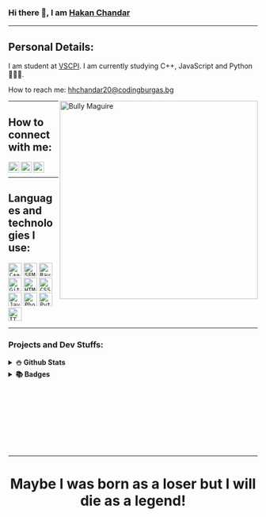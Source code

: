 ### Hi there 👋, I am [Hakan Chandar](https://github.com/HHChandar20/)

<hr>

## Personal Details:

I am student at [VSCPI](https://www.codingburgas.bg/). I am currently studying C++, JavaScript and Python👨🏻‍🏫.

How to reach me: hhchandar20@codingburgas.bg

<img align="right" alt="Bully Maguire" src="https://c.tenor.com/9qZhM0uswAYAAAAd/bully-maguire-dance.gif" width= "400" height= "400"/>

<hr>

## How to connect with me:

<a href = "https://www.instagram.com/h_chandar/"><img align="left" alt="instagram" width="22px" src="https://seeklogo.com/images/I/instagram-logo-1494D6FE63-seeklogo.com.png"></a>
<a href = "https://www.facebook.com/hakan.chandar.12/"><img align="left" alt="facebook" width="22px" src="https://seeklogo.com/images/F/facebook-icon-logo-C61047A9E7-seeklogo.com.png"></a>
<a href = "https://www.codingame.com/certification/9OqUR4sP8xy8dsrRsR1i_w"><img align="left" alt="instagram" width="22px" src="https://o.remove.bg/downloads/1ef74603-a70a-4df7-88a0-ebba8aa7c203/codingame-for-work-removebg-preview.png"></a>
<br>
<hr>

## Languages and technologies I use:

<code><img height="27" src="https://pbs.twimg.com/media/D1oRoQ0WsAA036b.png" alt="C++"></code>
<code><img height="27" src="https://upload.wikimedia.org/wikipedia/commons/thumb/a/a0/SFML_Logo.svg/1200px-SFML_Logo.svg.png" alt="SFML"></code>
<code><img height="27" src="https://upload.wikimedia.org/wikipedia/commons/f/f4/Raylib_logo.png" alt="Raylib"></code>
<code><img height="27" src="https://upload.wikimedia.org/wikipedia/commons/9/91/Octicons-mark-github.svg" alt="Git"></code>
<code><img height="27" src="https://upload.wikimedia.org/wikipedia/commons/2/21/Devicon-html5-plain-wordmark.svg" alt="HTML"></code>
<code><img height="27" src="https://user-images.githubusercontent.com/63719283/116717419-8809a000-a9e1-11eb-8e3c-148c4456be99.png" alt="CSS"></code>
<code><img height="27" src="http://www.wsmachinery.com.au/wp-content/uploads/2016/03/js-logo-300x300.png" alt="JavaScript"></code>
<code><img height="27" src="https://i.pinimg.com/originals/9c/ea/ba/9ceaba69b7a9f89158ff953107978f3e.png" alt="Photoshop"></code>
<code><img height="27" src="https://dev.bg/wp-content/uploads/2021/03/1200px-python-logo-notext.svg_.png" alt="Python"></code>
<code><img height="27" src="https://o.remove.bg/uploads/baac6c6c-3f70-44a7-88c9-1394a5043b38/image-removebg-preview__2_-modified.png" alt="IT Essentials"></code>
<br>
<hr>

### Projects and Dev Stuffs:

<details>	
  <summary><b>⛄ Github Stats</b></summary>

![Grade](https://github-readme-stats.vercel.app/api?username=HHChandar20&show_icons=true&theme=merko&count_private=true)
<br>
![Top Langs](https://github-readme-stats.vercel.app/api/top-langs/?username=HHChandar20&theme=merko)
  <br>
<hr>
</details>

<details style = "display: inline;">
  <summary><b>📚 Badges</b></summary>

<a href ="https://www.credly.com/earner/earned/badge/66534970-07ab-45db-8467-b8138122654e"><img align="left" alt="Word Office 2016" width="200px" src="https://images.credly.com/size/680x680/images/fd092703-61db-4e9f-9c7c-2211d44ca87d/MOS_Word.png" ></a>
<a href ="https://www.credly.com/badges/381f603e-6864-4e40-8380-3b372a1fe4fe"><img align="left" alt="Javascript" width="200px" src="https://images.credly.com/size/340x340/images/16840ea3-5c9a-4599-853e-7e15bac7748e/MTA-Introduction_to_Programming_Using_JavaScript-600x600.png" ></a>
<a href ="https://www.credly.com/earner/earned/badge/6e167c98-2612-4eeb-b8f7-0ef80349b12a"><img align="left" alt="Javascript" width="200px" src="https://images.credly.com/size/340x340/images/d0790dc7-5127-4262-a492-1b60030b0114/MOS_Excel.png" ></a>
<a href ="https://www.codingame.com/certification/9OqUR4sP8xy8dsrRsR1i_w" alt="yes"><img align="left" alt="C++ Certificate" width="200px" src="https://o.remove.bg/downloads/dc9320d4-d506-40a1-b4f1-29c5d90d0e0b/c%2B%2B-badge-removebg-preview.png" ></a>

</details>  

<br>
<br>
<br>
<br>
<br>
<br>
<br>
<br>
<hr>

<div align="center">
  
  # Maybe I was born as a loser but I will die as a legend!

</div>
